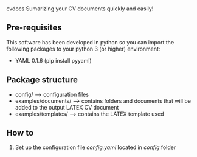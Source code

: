 ###
cvdocs
Sumarizing your CV documents quickly and easily!

Pre-requisites
--------------
This software has been developed in python so you can import the following packages to your python 3 (or higher) environment:
- YAML 0.1.6 (pip install pyyaml)

Package structure
-----------------
- config/ --> configuration files 
- examples/documents/ --> contains folders and documents that will be added to the output LATEX CV document
- examples/templates/ --> contains the LATEX template used 

How to
------
1. Set up the configuration file _config.yaml_ located in _config_ folder


